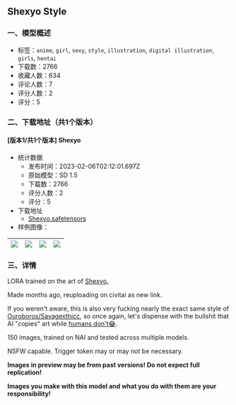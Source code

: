 ## Shexyo Style
### 一、模型概述

- 标签：`anime`, `girl`, `sexy`, `style`, `illustration`, `digital illustration`, `girls`, `hentai`
- 下载数：2766
- 收藏人数：634
- 评论人数：7
- 评分人数：2
- 评分：5

### 二、下载地址（共1个版本）

#### [版本1/共1个版本] Shexyo

- 统计数据
  - 发布时间：2023-02-06T02:12:01.697Z
  - 原始模型：SD 1.5
  - 下载数：2766
  - 评分人数：2
  - 评分：5
- 下载地址
  - [Shexyo.safetensors](https://civitai.com/api/download/models/8131)
- 样例图像：

| <img src="https://image.civitai.com/xG1nkqKTMzGDvpLrqFT7WA/a2940887-121b-40f3-04e6-09b795ee3b00/width=450/76763.jpeg" /> | <img src="https://image.civitai.com/xG1nkqKTMzGDvpLrqFT7WA/fd1c0f22-3390-49d4-de9b-25df64141500/width=450/76778.jpeg" /> | <img src="https://image.civitai.com/xG1nkqKTMzGDvpLrqFT7WA/39a631c9-80b9-45b5-f991-ebfc8ab51b00/width=450/76777.jpeg" /> | <img src="https://image.civitai.com/xG1nkqKTMzGDvpLrqFT7WA/a707287c-d4de-4a84-b145-576e877f6200/width=450/76776.jpeg" /> |
| ---- | ---- | ---- | ---- |


### 三、详情
<p>LORA trained on the art of <a target="_blank" rel="ugc" href="https://www.pixiv.net/users/56136381">Shexyo</a><a target="_blank" rel="ugc" href="https://www.pixiv.net/users/7334051">.</a></p><p>Made months ago, reuploading on civitai as new link.</p><p>If you weren't aware, this is also very fucking nearly the exact same style of <a target="_blank" rel="ugc" href="https://www.pixiv.net/users/33350782">Ouroboros/Savagexthicc</a>, so once again, let's dispense with the bullshit that AI "copies" art while <a target="_blank" rel="ugc" href="https://danbooru.donmai.us/posts?tags=cutesexyrobutts_%28style%29">humans don't😂</a>.</p><p></p><p>150 images, trained on NAI and tested across multiple models.</p><p>NSFW capable. Trigger token may or may not be necessary.</p><p><strong>Images in preview may be from past versions! Do not expect full replication!</strong></p><p><strong>Images you make with this model and what you do with them are your responsibility!</strong></p>